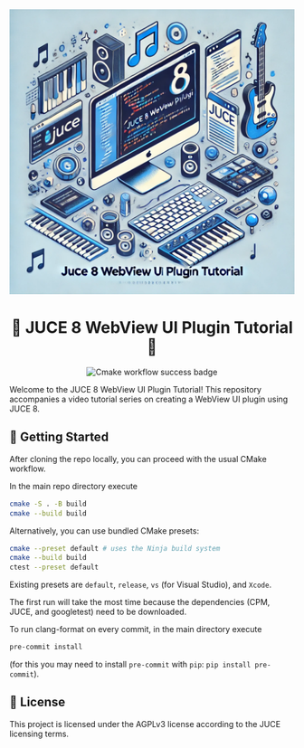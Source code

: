 <div align="center">

<img src="docs/logo.webp" width="512px" />

# 🎹 JUCE 8 WebView UI Plugin Tutorial 🎹

![Cmake workflow success badge](https://github.com/JanWilczek/juce-webview-tutorial/actions/workflows/cmake.yml/badge.svg)

</div>

Welcome to the JUCE 8 WebView UI Plugin Tutorial! This repository accompanies a video tutorial series on creating a WebView UI plugin using JUCE 8.

## 🚀 Getting Started

After cloning the repo locally, you can proceed with the usual CMake workflow.

In the main repo directory execute

```bash
cmake -S . -B build
cmake --build build
```

Alternatively, you can use bundled CMake presets:

```bash
cmake --preset default # uses the Ninja build system
cmake --build build
ctest --preset default
```

Existing presets are `default`, `release`, `vs` (for Visual Studio), and `Xcode`.

The first run will take the most time because the dependencies (CPM, JUCE, and googletest) need to be downloaded.

To run clang-format on every commit, in the main directory execute

```bash
pre-commit install
```

(for this you may need to install `pre-commit` with `pip`: `pip install pre-commit`).

## 📜 License

This project is licensed under the AGPLv3 license according to the JUCE licensing terms.

